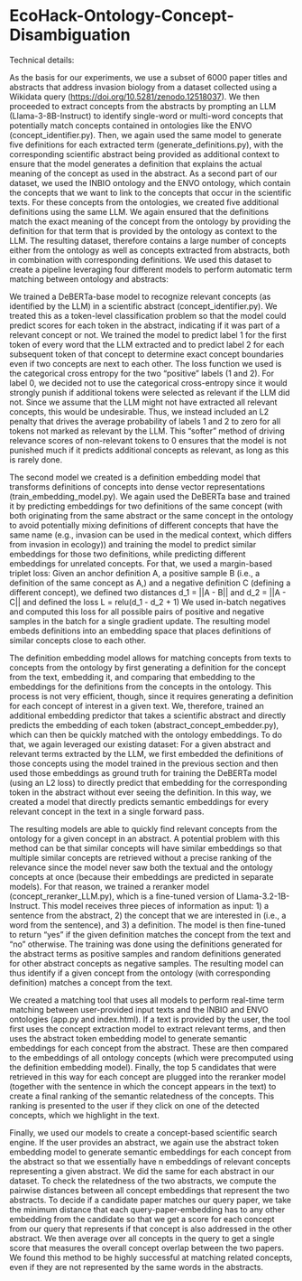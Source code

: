 # EcoHack-Ontology-Concept-Disambiguation

Technical details:

As the basis for our experiments, we use a subset of 6000 paper titles and abstracts that address invasion biology from a dataset collected using a Wikidata query (https://doi.org/10.5281/zenodo.12518037). We then proceeded to extract concepts from the abstracts by prompting an LLM (Llama-3-8B-Instruct) to identify single-word or multi-word concepts that potentially match concepts contained in ontologies like the ENVO (concept_identifier.py). Then, we again used the same model to generate five definitions for each extracted term (generate_definitions.py), with the corresponding scientific abstract being provided as additional context to ensure that the model generates a definition that explains the actual meaning of the concept as used in the abstract.
As a second part of our dataset, we used the INBIO ontology and the ENVO ontology, which contain the concepts that we want to link to the concepts that occur in the scientific texts. For these concepts from the ontologies, we created five additional definitions using the same LLM. We again ensured that the definitions match the exact meaning of the concept from the ontology by providing the definition for that term that is provided by the ontology as context to the LLM.
The resulting dataset, therefore contains a large number of concepts either from the ontology as well as concepts extracted from abstracts, both in combination with corresponding definitions. We used this dataset to create a pipeline leveraging four different models to perform automatic term matching between ontology and abstracts:

We trained a DeBERTa-base model to recognize relevant concepts (as identified by the LLM) in a scientific abstract (concept_identifier.py). We treated this as a token-level classification problem so that the model could predict scores for each token in the abstract, indicating if it was part of a relevant concept or not. We trained the model to predict label 1 for the first token of every word that the LLM extracted and to predict label 2 for each subsequent token of that concept to determine exact concept boundaries even if two concepts are next to each other. The loss function we used is the categorical cross entropy for the two “positive” labels (1 and 2). For label 0, we decided not to use the categorical cross-entropy since it would strongly punish if additional tokens were selected as relevant if the LLM did not. Since we assume that the LLM might not have extracted all relevant concepts, this would be undesirable. Thus, we instead included an L2 penalty that drives the average probability of labels 1 and 2 to zero for all tokens not marked as relevant by the LLM. This “softer” method of driving relevance scores of non-relevant tokens to 0 ensures that the model is not punished much if it predicts additional concepts as relevant, as long as this is rarely done.

The second model we created is a definition embedding model that transforms definitions of concepts into dense vector representations (train_embedding_model.py). We again used the DeBERTa base and trained it by predicting embeddings for two definitions of the same concept (with both originating from the same abstract or the same concept in the ontology to avoid potentially mixing definitions of different concepts that have the same name (e.g., invasion can be used in the medical context, which differs from invasion in ecology)) and training the model to predict similar embeddings for those two definitions, while predicting different embeddings for unrelated concepts. For that, we used a margin-based triplet loss: Given an anchor definition A, a positive sample B (i.e., a definition of the same concept as A,) and a negative definition C (defining a different concept), we defined two distances d_1 = ||A - B|| and d_2 = ||A - C|| and defined the loss L = relu(d_1 - d_2 + 1)
We used in-batch negatives and computed this loss for all possible pairs of positive and negative samples in the batch for a single gradient update. The resulting model embeds definitions into an embedding space that places definitions of similar concepts close to each other.

The definition embedding model allows for matching concepts from texts to concepts from the ontology by first generating a definition for the concept from the text, embedding it, and comparing that embedding to the embeddings for the definitions from the concepts in the ontology. This process is not very efficient, though, since it requires generating a definition for each concept of interest in a given text. We, therefore, trained an additional embedding predictor that takes a scientific abstract and directly predicts the embedding of each token (abstract_concept_embedder.py), which can then be quickly matched with the ontology embeddings. To do that, we again leveraged our existing dataset: For a given abstract and relevant terms extracted by the LLM, we first embedded the definitions of those concepts using the model trained in the previous section and then used those embeddings as ground truth for training the DeBERTa model (using an L2 loss) to directly predict that embedding for the corresponding token in the abstract without ever seeing the definition. In this way, we created a model that directly predicts semantic embeddings for every relevant concept in the text in a single forward pass.

The resulting models are able to quickly find relevant concepts from the ontology for a given concept in an abstract. A potential problem with this method can be that similar concepts will have similar embeddings so that multiple similar concepts are retrieved without a precise ranking of the relevance since the model never saw both the textual and the ontology concepts at once (because their embeddings are predicted in separate models). For that reason, we trained a reranker model (concept_reranker_LLM.py), which is a fine-tuned version of Llama-3.2-1B-Instruct. This model receives three pieces of information as input: 1) a sentence from the abstract, 2) the concept that we are interested in (i.e., a word from the sentence), and 3) a definition. The model is then fine-tuned to return “yes” if the given definition matches the concept from the text and “no” otherwise. The training was done using the definitions generated for the abstract terms as positive samples and random definitions generated for other abstract concepts as negative samples. The resulting model can thus identify if a given concept from the ontology (with corresponding definition) matches a concept from the text.

We created a matching tool that uses all models to perform real-time term matching between user-provided input texts and the INBIO and ENVO ontologies (app.py and index.html). If a text is provided by the user, the tool first uses the concept extraction model to extract relevant terms, and then uses the abstract token embedding model to generate semantic embeddings for each concept from the abstract. These are then compared to the embeddings of all ontology concepts (which were precomputed using the definition embedding model). Finally, the top 5 candidates that were retrieved in this way for each concept are plugged into the reranker model (together with the sentence in which the concept appears in the text) to create a final ranking of the semantic relatedness of the concepts. This ranking is presented to the user if they click on one of the detected concepts, which we highlight in the text.

Finally, we used our models to create a concept-based scientific search engine. If the user provides an abstract, we again use the abstract token embedding model to generate semantic embeddings for each concept from the abstract so that we essentially have n embeddings of relevant concepts representing a given abstract. We did the same for each abstract in our dataset. To check the relatedness of the two abstracts, we compute the pairwise distances between all concept embeddings that represent the two abstracts. To decide if a candidate paper matches our query paper, we take the minimum distance that each query-paper-embedding has to any other embedding from the candidate so that we get a score for each concept from our query that represents if that concept is also addressed in the other abstract. We then average over all concepts in the query to get a single score that measures the overall concept overlap between the two papers. We found this method to be highly successful at matching related concepts, even if they are not represented by the same words in the abstracts.
